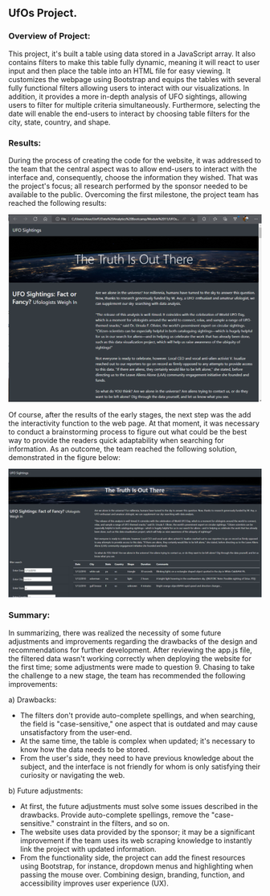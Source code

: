 ## UfOs Project.

### Overview of Project:

This project, it's built a table using data stored in a JavaScript array. It also contains filters to make this table fully dynamic, meaning it will react to user input and then place the table into an HTML file for easy viewing. It customizes the webpage using Bootstrap and equips the tables with several fully functional filters allowing users to interact with our visualizations.
In addition, it provides a more in-depth analysis of UFO sightings, allowing users to filter for multiple criteria simultaneously. Furthermore, selecting the date will enable the end-users to interact by choosing table filters for the city, state, country, and shape.

### Results:

During the process of creating the code for the website, it was addressed to the team that the central aspect was to allow end-users to interact with the interface and, consequently, choose the information they wished. That was the project's focus; all research performed by the sponsor needed to be available to the public. Overcoming the first milestone, the project team has reached the following results:

![](static/images/phase_01.png)

Of course, after the results of the early stages, the next step was the add the interactivity function to the web page. At that moment, it was necessary to conduct a brainstorming process to figure out what could be the best way to provide the readers quick adaptability when searching for information. As an outcome, the team reached the following solution, demonstrated in the figure below:

![](static/images/phase_02.png)

### Summary:

In summarizing, there was realized the necessity of some future adjustments and improvements regarding the drawbacks of the design and recommendations for further development. After reviewing the app.js file, the filtered data wasn't working correctly when deploying the website for the first time; some adjustments were made to question 9. Chasing to take the challenge to a new stage, the team has recommended the following improvements:

a) Drawbacks:
- The filters don't provide auto-complete spellings, and when searching, the field is "case-sensitive," one aspect that is outdated and may cause unsatisfactory from the user-end.
- At the same time, the table is complex when updated; it's necessary to know how the data needs to be stored.
- From the user's side, they need to have previous knowledge about the subject, and the interface is not friendly for whom is only satisfying their curiosity or navigating the web.

b) Future adjustments:
- At first, the future adjustments must solve some issues described in the drawbacks. Provide auto-complete spellings, remove the "case-sensitive." constraint in the filters, and so on.
- The website uses data provided by the sponsor; it may be a significant improvement if the team uses its web scraping knowledge to instantly link the project with updated information.
- From the functionality side, the project can add the finest resources using Bootstrap, for instance, dropdown menus and highlighting when passing the mouse over. Combining design, branding, function, and accessibility improves user experience (UX).